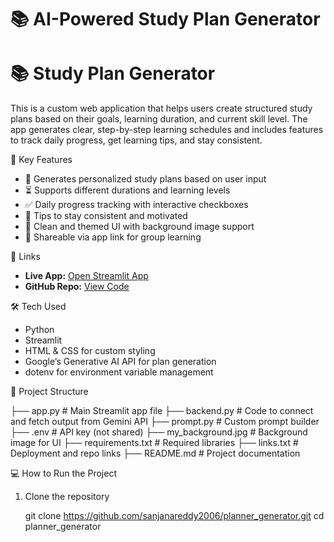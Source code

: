 # 📚 AI-Powered Study Plan Generator

# 📚 Study Plan Generator

This is a custom web application that helps users create structured study plans based on their goals, learning duration, and current skill level. The app generates clear, step-by-step learning schedules and includes features to track daily progress, get learning tips, and stay consistent.


 🌟 Key Features

- 🎯 Generates personalized study plans based on user input
- ⏳ Supports different durations and learning levels
- ✅ Daily progress tracking with interactive checkboxes
- 💬 Tips to stay consistent and motivated
- 🎨 Clean and themed UI with background image support
- 🔗 Shareable via app link for group learning



🔗 Links

- **Live App:** [Open Streamlit App](https://plannergenerator-bctxbgqo5hpx3pvqmehhaf.streamlit.app/)
- **GitHub Repo:** [View Code](https://github.com/sanjanareddy2006/planner_generator/tree/main)


 🛠️ Tech Used

- Python  
- Streamlit  
- HTML & CSS for custom styling  
- Google’s Generative AI API for plan generation  
- dotenv for environment variable management



 🧱 Project Structure

 ├── app.py # Main Streamlit app file
├── backend.py # Code to connect and fetch output from Gemini API
├── prompt.py # Custom prompt builder
├── .env # API key (not shared)
├── my_background.jpg # Background image for UI
├── requirements.txt # Required libraries
├── links.txt # Deployment and repo links
├── README.md # Project documentation


 💻 How to Run the Project

1. Clone the repository

   git clone https://github.com/sanjanareddy2006/planner_generator.git
   cd planner_generator


